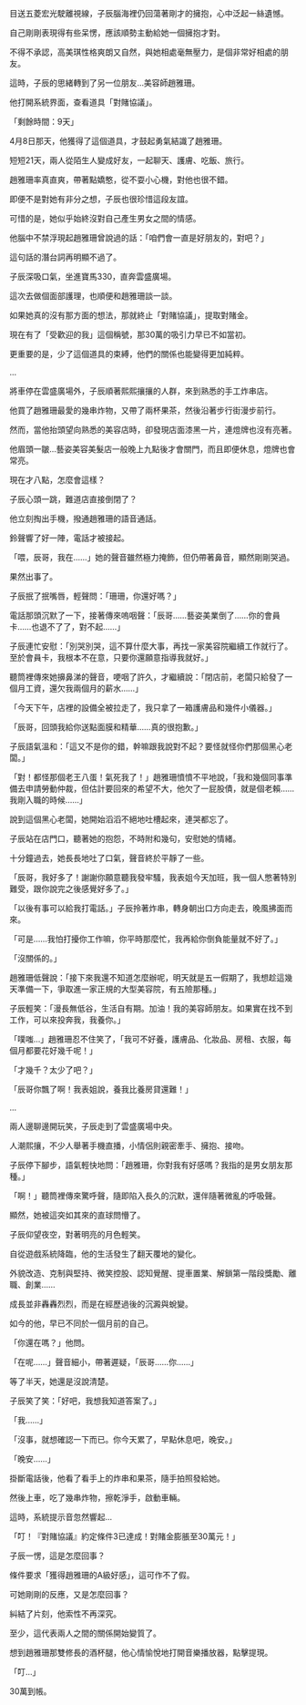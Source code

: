 目送五菱宏光駛離視線，子辰腦海裡仍回蕩著剛才的擁抱，心中泛起一絲遺憾。  

自己剛剛表現得有些呆愣，應該順勢主動給她一個擁抱才對。  

不得不承認，高美琪性格爽朗又自然，與她相處毫無壓力，是個非常好相處的朋友。  

這時，子辰的思緒轉到了另一位朋友...美容師趙雅珊。  

他打開系統界面，查看道具「對賭協議」。  

「剩餘時間：9天」  

4月8日那天，他獲得了這個道具，才鼓起勇氣結識了趙雅珊。  

短短21天，兩人從陌生人變成好友，一起聊天、護膚、吃飯、旅行。  

趙雅珊率真直爽，帶著點嬌憨，從不耍小心機，對他也很不錯。  

即便不是對她有非分之想，子辰也很珍惜這段友誼。  

可惜的是，她似乎始終沒對自己產生男女之間的情感。  

他腦中不禁浮現起趙雅珊曾說過的話：「咱們會一直是好朋友的，對吧？」  

這句話的潛台詞再明顯不過了。  

子辰深吸口氣，坐進寶馬330，直奔雲盛廣場。  

這次去做個面部護理，也順便和趙雅珊談一談。  

如果她真的沒有那方面的想法，那就終止「對賭協議」，提取對賭金。  

現在有了「受歡迎的我」這個稱號，那30萬的吸引力早已不如當初。  

更重要的是，少了這個道具的束縛，他們的關係也能變得更加純粹。  

...  

將車停在雲盛廣場外，子辰順著熙熙攘攘的人群，來到熟悉的手工炸串店。  

他買了趙雅珊最愛的幾串炸物，又帶了兩杯果茶，然後沿著步行街漫步前行。  

然而，當他抬頭望向熟悉的美容店時，卻發現店面漆黑一片，連燈牌也沒有亮著。  

他眉頭一皺...藝姿美容美髮店一般晚上九點後才會關門，而且即便休息，燈牌也會常亮。  

現在才八點，怎麼會這樣？  

子辰心頭一跳，難道店直接倒閉了？  

他立刻掏出手機，撥通趙雅珊的語音通話。  

鈴聲響了好一陣，電話才被接起。  

「喂，辰哥，我在……」她的聲音雖然極力掩飾，但仍帶著鼻音，顯然剛剛哭過。  

果然出事了。  

子辰抿了抿嘴唇，輕聲問：「珊珊，你還好嗎？」  

電話那頭沉默了一下，接著傳來嗚咽聲：「辰哥……藝姿美業倒了……你的會員卡……也退不了了，對不起……」  

子辰連忙安慰：「別哭別哭，這不算什麼大事，再找一家美容院繼續工作就行了。至於會員卡，我根本不在意，只要你還願意指導我就好。」  

聽筒裡傳來她擤鼻涕的聲音，哽咽了許久，才繼續說：「閉店前，老闆只給發了一個月工資，還欠我兩個月的薪水……」  

「今天下午，店裡的設備全被拉走了，我只拿了一箱護膚品和幾件小儀器。」  

「辰哥，回頭我給你送點面膜和精華……真的很抱歉。」  

子辰語氣溫和：「這又不是你的錯，幹嘛跟我說對不起？要怪就怪你們那個黑心老闆。」  

「對！都怪那個老王八蛋！氣死我了！」趙雅珊憤憤不平地說，「我和幾個同事準備去申請勞動仲裁，但估計要回來的希望不大，他欠了一屁股債，就是個老賴……我剛入職的時候……」  

說到這個黑心老闆，她開始滔滔不絕地吐槽起來，連哭都忘了。  

子辰站在店門口，聽著她的抱怨，不時附和幾句，安慰她的情緒。  

十分鐘過去，她長長地吐了口氣，聲音終於平靜了一些。  

「辰哥，我好多了！謝謝你願意聽我發牢騷，我表姐今天加班，我一個人憋著特別難受，跟你說完之後感覺好多了。」  

「以後有事可以給我打電話。」子辰拎著炸串，轉身朝出口方向走去，晚風拂面而來。  

「可是……我怕打擾你工作嘛，你平時那麼忙，我再給你倒負能量就不好了。」  

「沒關係的。」  

趙雅珊低聲說：「接下來我還不知道怎麼辦呢，明天就是五一假期了，我想趁這幾天準備一下，爭取進一家正規的大型美容院，有五險那種。」  

子辰輕笑：「漫長無低谷，生活自有期。加油！我的美容師朋友。如果實在找不到工作，可以來投奔我，我養你。」  

「噗嗤...」趙雅珊忍不住笑了，「我可不好養，護膚品、化妝品、房租、衣服，每個月都要花好幾千呢！」  

「才幾千？太少了吧？」  

「辰哥你飄了啊！我表姐說，養我比養房貸還難！」  

...  

兩人邊聊邊開玩笑，子辰走到了雲盛廣場中央。  

人潮熙攘，不少人舉著手機直播，小情侶則親密牽手、擁抱、接吻。  

子辰停下腳步，語氣輕快地問：「趙雅珊，你對我有好感嗎？我指的是男女朋友那種。」  

「啊！」聽筒裡傳來驚呼聲，隨即陷入長久的沉默，還伴隨著微亂的呼吸聲。  

顯然，她被這突如其來的直球問懵了。  

子辰仰望夜空，對著明亮的月色輕笑。  

自從遊戲系統降臨，他的生活發生了翻天覆地的變化。  

外貌改造、克制與堅持、微笑控股、認知覺醒、提車置業、解鎖第一階段獎勵、離職、創業……  

成長並非轟轟烈烈，而是在經歷過後的沉澱與蛻變。  

如今的他，早已不同於一個月前的自己。  

「你還在嗎？」他問。  

「在呢……」聲音細小，帶著遲疑，「辰哥……你……」  

等了半天，她還是沒說清楚。  

子辰笑了笑：「好吧，我想我知道答案了。」  

「我……」  

「沒事，就想確認一下而已。你今天累了，早點休息吧，晚安。」  

「晚安……」  

掛斷電話後，他看了看手上的炸串和果茶，隨手拍照發給她。  

然後上車，吃了幾串炸物，擦乾淨手，啟動車輛。  

這時，系統提示音忽然響起...  

「叮！『對賭協議』約定條件3已達成！對賭金膨脹至30萬元！」  

子辰一愣，這是怎麼回事？  

條件要求「獲得趙雅珊的A級好感」，這可作不了假。  

可她剛剛的反應，又是怎麼回事？  

糾結了片刻，他索性不再深究。  

至少，這代表兩人之間的關係開始變質了。  

想到趙雅珊那雙修長的酒杯腿，他心情愉悅地打開音樂播放器，點擊提現。  

「叮...」  

30萬到帳。